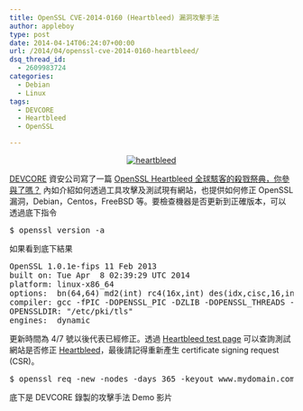 ```yaml
---
title: OpenSSL CVE-2014-0160 (Heartbleed) 漏洞攻擊手法
author: appleboy
type: post
date: 2014-04-14T06:24:07+00:00
url: /2014/04/openssl-cve-2014-0160-heartbleed/
dsq_thread_id:
  - 2609983724
categories:
  - Debian
  - Linux
tags:
  - DEVCORE
  - Heartbleed
  - OpenSSL

---
```

<div style="margin:0 auto; text-align:center">
  <a href="https://www.flickr.com/photos/appleboy/13774392623" title="heartbleed by Bo-Yi Wu, on Flickr"><img src="https://i1.wp.com/farm8.staticflickr.com/7102/13774392623_7baaa68597_m.jpg?resize=198%2C240&#038;ssl=1" alt="heartbleed" data-recalc-dims="1" /></a>
</div>

[DEVCORE][1] 資安公司寫了一篇 [OpenSSL Heartbleed 全球駭客的殺戮祭典，你參與了嗎？][2] 內如介紹如何透過工具攻擊及測試現有網站，也提供如何修正 OpenSSL 漏洞，Debian，Centos，FreeBSD 等。要檢查機器是否更新到正確版本，可以透過底下指令

<div>
  <pre class="brush: bash; title: ; notranslate" title="">$ openssl version -a</pre>
</div>

<!--more-->

如果看到底下結果

<div>
  <pre class="brush: bash; title: ; notranslate" title="">OpenSSL 1.0.1e-fips 11 Feb 2013
built on: Tue Apr  8 02:39:29 UTC 2014
platform: linux-x86_64
options:  bn(64,64) md2(int) rc4(16x,int) des(idx,cisc,16,int) idea(int) blowfish(idx)
compiler: gcc -fPIC -DOPENSSL_PIC -DZLIB -DOPENSSL_THREADS -D_REENTRANT -DDSO_DLFCN -DHAVE_DLFCN_H -DKRB5_MIT -m64 -DL_ENDIAN -DTERMIO -Wall -O2 -g -pipe -Wall -Wp,-D_FORTIFY_SOURCE=2 -fexceptions -fstack-protector --param=ssp-buffer-size=4 -m64 -mtune=generic -Wa,--noexecstack -DPURIFY -DOPENSSL_IA32_SSE2 -DOPENSSL_BN_ASM_MONT -DOPENSSL_BN_ASM_MONT5 -DOPENSSL_BN_ASM_GF2m -DSHA1_ASM -DSHA256_ASM -DSHA512_ASM -DMD5_ASM -DAES_ASM -DVPAES_ASM -DBSAES_ASM -DWHIRLPOOL_ASM -DGHASH_ASM
OPENSSLDIR: "/etc/pki/tls"
engines:  dynamic</pre>
</div>

更新時間為 4/7 號以後代表已經修正。透過 [Heartbleed test page][3] 可以查詢測試網站是否修正 [Heartbleed][4]，最後請記得重新產生 certificate signing request (CSR)。

<div>
  <pre class="brush: bash; title: ; notranslate" title="">$ openssl req -new -nodes -days 365 -keyout www.mydomain.com.key -out www.mydomain.com.csr</pre>
</div>

底下是 DEVCORE 錄製的攻擊手法 Demo 影片

 [1]: http://devco.re/
 [2]: http://devco.re/blog/2014/04/11/openssl-heartbleed-how-to-hack-how-to-protect/
 [3]: https://filippo.io/Heartbleed/
 [4]: http://heartbleed.com/